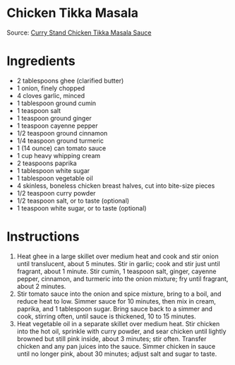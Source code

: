 # Chicken Tikka Masala

Source: [Curry Stand Chicken Tikka Masala Sauce](http://allrecipes.com/recipe/228293/curry-stand-chicken-tikka-masala-sauce/)

# Ingredients
* 2 tablespoons ghee (clarified butter)
* 1 onion, finely chopped
* 4 cloves garlic, minced
* 1 tablespoon ground cumin
* 1 teaspoon salt
* 1 teaspoon ground ginger
* 1 teaspoon cayenne pepper
* 1/2 teaspoon ground cinnamon
* 1/4 teaspoon ground turmeric
* 1 (14 ounce) can tomato sauce
* 1 cup heavy whipping cream
* 2 teaspoons paprika
* 1 tablespoon white sugar
* 1 tablespoon vegetable oil
* 4 skinless, boneless chicken breast halves, cut into bite-size pieces
* 1/2 teaspoon curry powder
* 1/2 teaspoon salt, or to taste (optional)
* 1 teaspoon white sugar, or to taste (optional)

# Instructions
1. Heat ghee in a large skillet over medium heat and cook and stir onion until translucent, about 5 minutes. Stir in garlic; cook and stir just until fragrant, about 1 minute. Stir cumin, 1 teaspoon salt, ginger, cayenne pepper, cinnamon, and turmeric into the onion mixture; fry until fragrant, about 2 minutes.
1. Stir tomato sauce into the onion and spice mixture, bring to a boil, and reduce heat to low. Simmer sauce for 10 minutes, then mix in cream, paprika, and 1 tablespoon sugar. Bring sauce back to a simmer and cook, stirring often, until sauce is thickened, 10 to 15 minutes.
1. Heat vegetable oil in a separate skillet over medium heat. Stir chicken into the hot oil, sprinkle with curry powder, and sear chicken until lightly browned but still pink inside, about 3 minutes; stir often. Transfer chicken and any pan juices into the sauce. Simmer chicken in sauce until no longer pink, about 30 minutes; adjust salt and sugar to taste.
